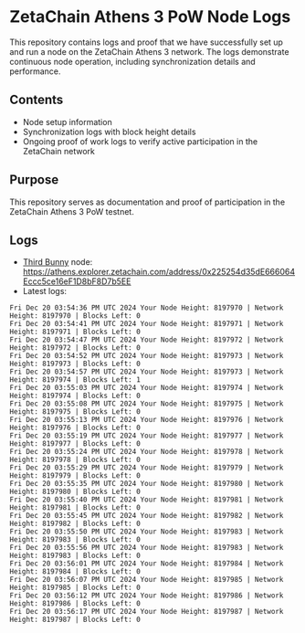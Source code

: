 # ZetaChain Athens 3 PoW Node Logs
This repository contains logs and proof that we have successfully set up and run a node on the ZetaChain Athens 3 network. The logs demonstrate continuous node operation, including synchronization details and performance.

## Contents
- Node setup information
- Synchronization logs with block height details
- Ongoing proof of work logs to verify active participation in the ZetaChain network

## Purpose
This repository serves as documentation and proof of participation in the ZetaChain Athens 3 PoW testnet.

## Logs

- [Third Bunny](https://thirdbunny.xyz/) node: https://athens.explorer.zetachain.com/address/0x225254d35dE666064Eccc5ce16eF1D8bF8D7b5EE
- Latest logs:
```
Fri Dec 20 03:54:36 PM UTC 2024 Your Node Height: 8197970 | Network Height: 8197970 | Blocks Left: 0
Fri Dec 20 03:54:41 PM UTC 2024 Your Node Height: 8197971 | Network Height: 8197971 | Blocks Left: 0
Fri Dec 20 03:54:47 PM UTC 2024 Your Node Height: 8197972 | Network Height: 8197972 | Blocks Left: 0
Fri Dec 20 03:54:52 PM UTC 2024 Your Node Height: 8197973 | Network Height: 8197973 | Blocks Left: 0
Fri Dec 20 03:54:57 PM UTC 2024 Your Node Height: 8197973 | Network Height: 8197974 | Blocks Left: 1
Fri Dec 20 03:55:03 PM UTC 2024 Your Node Height: 8197974 | Network Height: 8197974 | Blocks Left: 0
Fri Dec 20 03:55:08 PM UTC 2024 Your Node Height: 8197975 | Network Height: 8197975 | Blocks Left: 0
Fri Dec 20 03:55:13 PM UTC 2024 Your Node Height: 8197976 | Network Height: 8197976 | Blocks Left: 0
Fri Dec 20 03:55:19 PM UTC 2024 Your Node Height: 8197977 | Network Height: 8197977 | Blocks Left: 0
Fri Dec 20 03:55:24 PM UTC 2024 Your Node Height: 8197978 | Network Height: 8197978 | Blocks Left: 0
Fri Dec 20 03:55:29 PM UTC 2024 Your Node Height: 8197979 | Network Height: 8197979 | Blocks Left: 0
Fri Dec 20 03:55:35 PM UTC 2024 Your Node Height: 8197980 | Network Height: 8197980 | Blocks Left: 0
Fri Dec 20 03:55:40 PM UTC 2024 Your Node Height: 8197981 | Network Height: 8197981 | Blocks Left: 0
Fri Dec 20 03:55:45 PM UTC 2024 Your Node Height: 8197982 | Network Height: 8197982 | Blocks Left: 0
Fri Dec 20 03:55:50 PM UTC 2024 Your Node Height: 8197983 | Network Height: 8197983 | Blocks Left: 0
Fri Dec 20 03:55:56 PM UTC 2024 Your Node Height: 8197983 | Network Height: 8197983 | Blocks Left: 0
Fri Dec 20 03:56:01 PM UTC 2024 Your Node Height: 8197984 | Network Height: 8197984 | Blocks Left: 0
Fri Dec 20 03:56:07 PM UTC 2024 Your Node Height: 8197985 | Network Height: 8197985 | Blocks Left: 0
Fri Dec 20 03:56:12 PM UTC 2024 Your Node Height: 8197986 | Network Height: 8197986 | Blocks Left: 0
Fri Dec 20 03:56:17 PM UTC 2024 Your Node Height: 8197987 | Network Height: 8197987 | Blocks Left: 0
```
